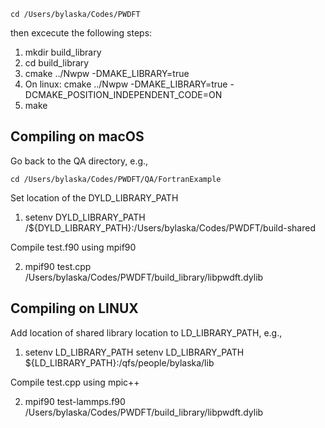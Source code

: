```
cd /Users/bylaska/Codes/PWDFT
```

then excecute the following steps:

 1) mkdir build_library
 2) cd build_library
 3) cmake ../Nwpw -DMAKE_LIBRARY=true
 4) On linux: cmake ../Nwpw -DMAKE_LIBRARY=true -DCMAKE_POSITION_INDEPENDENT_CODE=ON
 5) make


## Compiling on macOS ##

Go back to the QA directory, e.g.,

```
cd /Users/bylaska/Codes/PWDFT/QA/FortranExample
```

Set location of the DYLD_LIBRARY_PATH

 1) setenv DYLD_LIBRARY_PATH /${DYLD_LIBRARY_PATH}:/Users/bylaska/Codes/PWDFT/build-shared

Compile test.f90 using mpif90

 2) mpif90 test.cpp /Users/bylaska/Codes/PWDFT/build_library/libpwdft.dylib 


## Compiling on LINUX ##
Add location of shared library location to LD_LIBRARY_PATH, e.g., 

1) setenv LD_LIBRARY_PATH setenv LD_LIBRARY_PATH ${LD_LIBRARY_PATH}:/qfs/people/bylaska/lib

Compile test.cpp using mpic++

 2) mpif90 test-lammps.f90 /Users/bylaska/Codes/PWDFT/build_library/libpwdft.dylib 

